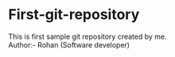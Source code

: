 # First-git-repository
This is first sample git  repository created by me.
<br>
Author:- Rohan (Software developer)

